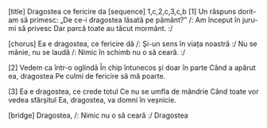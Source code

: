 [title] Dragostea ce fericire da
[sequence] 1,c,2,c,3,c,b
[1]
Un răspuns dorit-am să primesc:
„De ce-i dragostea lăsată pe pământ?”
/: Am început în juru-mi să privesc
 Dar parcă toate au tăcut mormânt. :/

[chorus]
Ea e dragostea, ce fericire dă
/: Și-un sens în viața noastră :/
Nu se mânie, nu se laudă
/: Nimic în schimb nu o să ceară. :/

[2]
Vedem ca într-o oglindă
În chip întunecos și doar în parte
Când a apărut ea, dragostea
Pe culmi de fericire să mă poarte.

[3]
Ea e dragostea, ce crede totul
Ce nu se umfla de mândrie
Când toate vor vedea sfârșitul
Ea, dragostea, va domni în veșnicie.

[bridge]
Dragostea,
/: Nimic nu o să ceară :/
Dragostea

